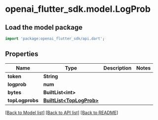 # openai_flutter_sdk.model.LogProb

## Load the model package
```dart
import 'package:openai_flutter_sdk/api.dart';
```

## Properties
Name | Type | Description | Notes
------------ | ------------- | ------------- | -------------
**token** | **String** |  | 
**logprob** | **num** |  | 
**bytes** | **BuiltList&lt;int&gt;** |  | 
**topLogprobs** | [**BuiltList&lt;TopLogProb&gt;**](TopLogProb.md) |  | 

[[Back to Model list]](../README.md#documentation-for-models) [[Back to API list]](../README.md#documentation-for-api-endpoints) [[Back to README]](../README.md)


